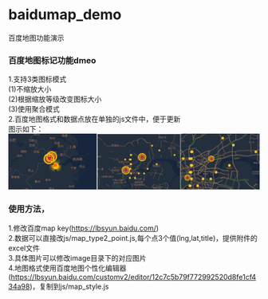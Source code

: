 # baidumap_demo
百度地图功能演示



### 百度地图标记功能dmeo
1.支持3类图标模式
<br>
  (1)不缩放大小<br>
  (2)根据缩放等级改变图标大小<br>
  (3)使用聚合模式<br>
2.百度地图格式和数据点放在单独的js文件中，便于更新
<br>
图示如下：<br>
<img src="https://github.com/sengat126/baidumap_demo/blob/main/%E7%99%BE%E5%BA%A6%E5%9C%B0%E5%9B%BE_%E5%A4%9A%E5%B1%82%E6%A0%87%E8%AE%B0/%E7%A4%BA%E4%BE%8B%E5%9B%BE/1_3.png" />


### 使用方法，
1.修改百度map key(https://lbsyun.baidu.com/)<br>
2.数据可以直接改js/map_type2_point.js,每个点3个值(lng,lat,title)，提供附件的excel文件<br>
3.具体图片可以修改image目录下的对应图片<br>
4.地图格式使用百度地图个性化编辑器(https://lbsyun.baidu.com/customv2/editor/12c7c5b79f772992520d8fe1cf434a98)，复制到js/map_style.js<br>
